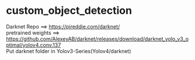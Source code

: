 # custom_object_detection
Darknet Repo ==> https://pjreddie.com/darknet/     
pretrained weights ==> https://github.com/AlexeyAB/darknet/releases/download/darknet_yolo_v3_optimal/yolov4.conv.137       
Put darknet folder in Yolov3-Series(Yolov4/darknet)
